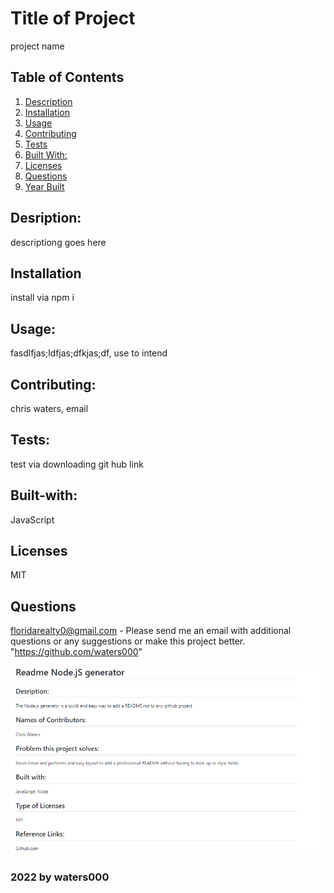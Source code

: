 
 # Title of Project
  project name    
 
 ## Table of Contents
1. [Description](#Description)
2. [Installation](#Installation)
3. [Usage](#Usage)
4. [Contributing](#Contributing)
5. [Tests](#Tests)
6. [Built With:](#Built-with)
7. [Licenses](#Licenses)
8. [Questions](#Questions)
9. [Year Built](#Year-built)
        
## Desription: 
descriptiong goes here
## Installation
install via npm i
## Usage:
 fasdlfjas;ldfjas;dfkjas;df, use to intend  
## Contributing: 
chris waters, email   
## Tests:
test via downloading git hub link
 
## Built-with:
JavaScript

## Licenses 
MIT          



    
 ## Questions
  floridarealty0@gmail.com - Please send me an email with additional questions or any suggestions or make this project better.
  "https://github.com/waters000"
  
  ![alt text](assets/images/screenshot.png)

### 2022 by waters000  